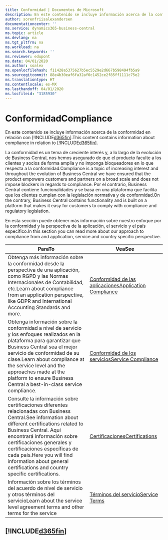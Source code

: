 ```yaml
---
title: Conformidad | Documentos de Microsoft
description: En este contenido se incluye información acerca de la conformidad en relación con Business Central.
author: sorenfriisalexandersen
documentationcenter: ''
ms.service: dynamics365-business-central
ms.topic: article
ms.devlang: na
ms.tgt_pltfrm: na
ms.workload: na
ms.search.keywords: ''
ms.reviewer: edupont
ms.date: 04/01/2020
ms.author: soalex
ms.openlocfilehash: f11428a5375627b5ec5529e2d667b598494fb5a9
ms.sourcegitcommit: 88e4b30eaf6fa32af0c1452ce2f85ff1111c75e2
ms.translationtype: HT
ms.contentlocale: es-MX
ms.lasthandoff: 04/01/2020
ms.locfileid: "3185930"
---
```

# <a name="compliance"></a><span data-ttu-id="95e24-103">Conformidad</span><span class="sxs-lookup"><span data-stu-id="95e24-103">Compliance</span></span>
<span data-ttu-id="95e24-104">En este contenido se incluye información acerca de la conformidad en relación con [!INCLUDE[d365fin](../includes/d365fin_md.md)].</span><span class="sxs-lookup"><span data-stu-id="95e24-104">This content contains information about compliance in relation to [!INCLUDE[d365fin](../includes/d365fin_md.md)].</span></span>  

<span data-ttu-id="95e24-105">La conformidad es un tema de creciente interés y, a lo largo de la evolución de Business Central, nos hemos asegurado de que el producto faculte a los clientes y socios de forma amplia y no imponga bloqueadores en lo que respecta a la conformidad.</span><span class="sxs-lookup"><span data-stu-id="95e24-105">Compliance is a topic of increasing interest and throughout the evolution of Business Central we have ensured that the product empowers customers and partners on a broad scale and does not impose blockers in regards to compliance.</span></span> <span data-ttu-id="95e24-106">Por el contrario, Business Central contiene funcionalidades y se basa en una plataforma que facilita que los clientes cumplan con la legislación normativa y de conformidad.</span><span class="sxs-lookup"><span data-stu-id="95e24-106">On the contrary, Business Central contains functionality and is built on a platform that makes it easy for customers to comply with compliance and regulatory legislation.</span></span>

<span data-ttu-id="95e24-107">En esta sección puede obtener más información sobre nuestro enfoque por la conformidad y la perspectiva de la aplicación, el servicio y el país específico.</span><span class="sxs-lookup"><span data-stu-id="95e24-107">In this section you can read more about our approach to compliance from and application, service and country specific perspective.</span></span>

|<span data-ttu-id="95e24-108">**Para**</span><span class="sxs-lookup"><span data-stu-id="95e24-108">**To**</span></span>|<span data-ttu-id="95e24-109">**Vea**</span><span class="sxs-lookup"><span data-stu-id="95e24-109">**See**</span></span>|  
|------------|-------------|  
|<span data-ttu-id="95e24-110">Obtenga más información sobre la conformidad desde la perspectiva de una aplicación, como RGPD y las Normas Internacionales de Contabilidad, etc.</span><span class="sxs-lookup"><span data-stu-id="95e24-110">Learn about compliance from an application perspective, like GDPR and International Accounting Standards and more.</span></span>|[<span data-ttu-id="95e24-111">Conformidad de las aplicaciones</span><span class="sxs-lookup"><span data-stu-id="95e24-111">Application Compliance</span></span>](compliance-application-compliance.md)|  
|<span data-ttu-id="95e24-112">Obtenga información sobre la conformidad a nivel de servicio y los enfoques realizados en la plataforma para garantizar que Business Central sea el mejor servicio de conformidad de su clase.</span><span class="sxs-lookup"><span data-stu-id="95e24-112">Learn about compliance at the service level and the approaches made at the platform to ensure Business Central a best-in-class service compliance.</span></span>|[<span data-ttu-id="95e24-113">Conformidad de los servicios</span><span class="sxs-lookup"><span data-stu-id="95e24-113">Service Compliance</span></span>](compliance-service-compliance.md)|  
|<span data-ttu-id="95e24-114">Consulte la información sobre certificaciones diferentes relacionadas con Business Central.</span><span class="sxs-lookup"><span data-stu-id="95e24-114">See information about different certifications related to Business Central.</span></span> <span data-ttu-id="95e24-115">Aquí encontrará información sobre certificaciones generales y certificaciones específicas de cada país.</span><span class="sxs-lookup"><span data-stu-id="95e24-115">Here you will find information about general certifications and country specific certifications.</span></span>|[<span data-ttu-id="95e24-116">Certificaciones</span><span class="sxs-lookup"><span data-stu-id="95e24-116">Certifications</span></span>](compliance-certifications.md)|  
|<span data-ttu-id="95e24-117">Información sobre los términos del acuerdo de nivel de servicio y otros términos del servicio</span><span class="sxs-lookup"><span data-stu-id="95e24-117">Learn about the service level agreement terms and other terms for the service</span></span>|[<span data-ttu-id="95e24-118">Términos del servicio</span><span class="sxs-lookup"><span data-stu-id="95e24-118">Service Terms</span></span>](compliance-service-compliance.md#service-terms)|  

## [!INCLUDE[d365fin](../includes/free_trial_md.md)]  
